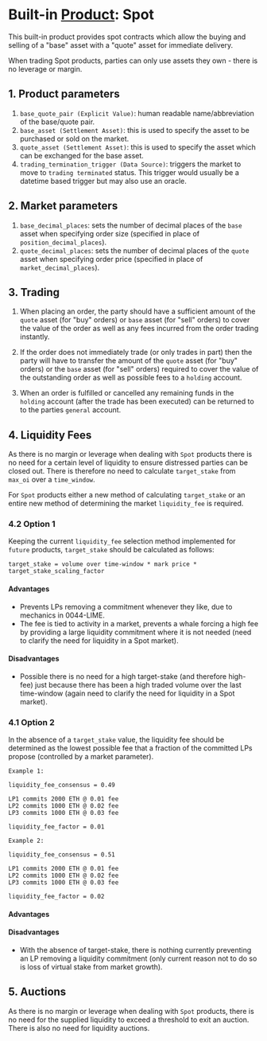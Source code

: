 # Built-in [Product](./0051-PROD-product.md): Spot

This built-in product provides spot contracts which allow the buying and selling of a "base" asset with a "quote" asset for immediate delivery.

When trading Spot products, parties can only use assets they own - there is no leverage or margin.


## 1. Product parameters

1. `base_quote_pair (Explicit Value)`: human readable name/abbreviation of the base/quote pair.
1. `base_asset (Settlement Asset)`: this is used to specify the asset to be purchased or sold on the market.
1. `quote_asset (Settlement Asset)`: this is used to specify the asset which can be exchanged for the base asset.
1. `trading_termination_trigger (Data Source)`: triggers the market to move to `trading terminated` status. This trigger would usually be a datetime based trigger but may also use an oracle.

## 2.  Market parameters

1. `base_decimal_places`: sets the number of decimal places of the `base` asset when specifying order size (specified in place of `position_decimal_places`).
1. `quote_decimal_places`: sets the number of decimal places of the `quote` asset when specifying order price (specified in place of `market_decimal_places`).


## 3. Trading

1. When placing an order, the party should have a sufficient amount of the `quote` asset (for "buy" orders) or `base` asset (for "sell" orders) to cover the value of the order as well as any fees incurred from the order trading instantly.

1. If the order does not immediately trade (or only trades in part) then the party will have to transfer the amount of the `quote` asset (for "buy" orders) or the `base` asset (for "sell" orders) required to cover the value of the outstanding order as well as possible fees to a `holding` account.

1. When an order is fulfilled or cancelled any remaining funds in the `holding` account (after the trade has been executed) can be returned to to the parties `general` account.


## 4. Liquidity Fees

As there is no margin or leverage when dealing with `Spot` products there is no need for a certain level of liquidity to ensure distressed parties can be closed out. There is therefore no need to calculate `target_stake` from `max_oi` over a `time_window`.

For `Spot` products either a new method of calculating `target_stake` or an entire new method of determining the market `liquidity_fee` is required.

### 4.2 Option 1

Keeping the current `liquidity_fee` selection method implemented for `future` products, `target_stake` should be calculated as follows:
```
target_stake = volume over time-window * mark price * target_stake_scaling_factor
```
#### Advantages
- Prevents LPs removing a commitment whenever they like, due to mechanics in 0044-LIME.
- The fee is tied to activity in a market, prevents a whale forcing a high fee by providing a large liquidity commitment where it is not needed (need to clarify the need for liquidity in a Spot market).
#### Disadvantages
- Possible there is no need for a high target-stake (and therefore high-fee) just because there has been a high traded volume over the last time-window (again need to clarify the need for liquidity in a Spot market).

### 4.1 Option 2

In the absence of a `target_stake` value, the liquidity fee should be determined as the lowest possible fee that a fraction of the committed LPs propose (controlled by a market parameter).

```
Example 1:

liquidity_fee_consensus = 0.49

LP1 commits 2000 ETH @ 0.01 fee
LP2 commits 1000 ETH @ 0.02 fee
LP3 commits 1000 ETH @ 0.03 fee

liquidity_fee_factor = 0.01
```
```
Example 2:

liquidity_fee_consensus = 0.51

LP1 commits 2000 ETH @ 0.01 fee
LP2 commits 1000 ETH @ 0.02 fee
LP3 commits 1000 ETH @ 0.03 fee

liquidity_fee_factor = 0.02
```
#### Advantages
#### Disadvantages
- With the absence of target-stake, there is nothing currently preventing an LP removing a liquidity commitment (only current reason not to do so is loss of virtual stake from market growth).


## 5. Auctions

As there is no margin or leverage when dealing with `Spot` products, there is no need for the supplied liquidity to exceed a threshold to exit an auction. There is also no need for liquidity auctions.
